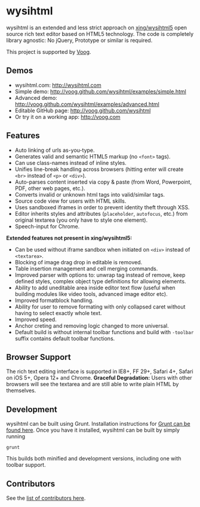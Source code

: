 # wysihtml

wysihtml is an extended and less strict approach on [xing/wysihtml5](https://github.com/xing/wysihtml5) open source rich text editor based on HTML5 technology.
The code is completely library agnostic: No jQuery, Prototype or similar is required.

This project is supported by [Voog](http://voog.com).

## Demos
* wysihtml.com: http://wysihtml.com
* Simple demo: http://voog.github.com/wysihtml/examples/simple.html
* Advanced demo: http://voog.github.com/wysihtml/examples/advanced.html
* Editable GitHub page: http://voog.github.com/wysihtml
* Or try it on a working app: http://voog.com
 

## Features

* Auto linking of urls as-you-type.
* Generates valid and semantic HTML5 markup (no `<font>` tags).
* Can use class-names instead of inline styles.
* Unifies line-break handling across browsers (hitting enter will create `<br>` instead of `<p>` or `<div>`).
* Auto-parses content inserted via copy & paste (from Word, Powerpoint, PDF, other web pages, etc.).
* Converts invalid or unknown html tags into valid/similar tags.
* Source code view for users with HTML skills.
* Uses sandboxed iframes in order to prevent identity theft through XSS.
* Editor inherits styles and attributes (`placeholder`, `autofocus`, etc.) from original textarea (you only have to style one element).
* Speech-input for Chrome.

**Extended features not present in xing/wysihtml5:**

* Can be used without iframe sandbox when initiated on `<div>` instead of `<textarea>`.
* Blocking of image drag drop in editable is removed.
* Table insertion management and cell merging commands.
* Improved parser with options to: unwrap tag instead of remove, keep defined styles, complex object type definitions for allowing elements.
* Ability to add uneditable area inside editor text flow (useful when building modules like video tools, advanced image editor etc).
* Improved formatblock handling.
* Ability for user to remove formating with only collapsed caret without having to select exactly whole text.
* Improved speed.
* Anchor creting and removing logic changed to more universal.
* Default build is without internal toolbar functions and build with `-toolbar` suffix contains default toolbar functions.

## Browser Support

The rich text editing interface is supported in IE8+, FF 29+, Safari 4+, Safari on iOS 5+, Opera 12+ and Chrome.
**Graceful Degradation:** Users with other browsers will see the textarea and are still able to write plain HTML by themselves.

## Development

wysihtml can be built using Grunt. Installation instructions for [Grunt can be found here](http://gruntjs.com/getting-started). Once you have it installed, wysihtml can be built by simply running

    grunt

This builds both minified and development versions, including one with toolbar support.

## Contributors

See the [list of contributors here](https://github.com/Voog/wysihtml/graphs/contributors).
